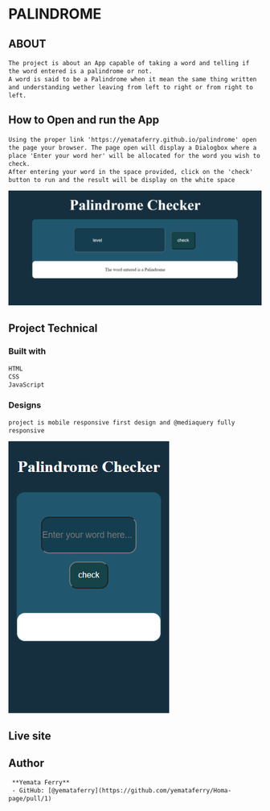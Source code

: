 # PALINDROME
## ABOUT
    The project is about an App capable of taking a word and telling if the word entered is a palindrome or not.
    A word is said to be a Palindrome when it mean the same thing written and understanding wether leaving from left to right or from right to left. 
## How to Open and run the App
    Using the proper link 'https://yemataferry.github.io/palindrome' open the page your browser. The page open will display a Dialogbox where a place 'Enter your word her' will be allocated for the word you wish to check.
    After entering your word in the space provided, click on the 'check' button to run and the result will be display on the white space 
![Palindrome-Checker](./assets/images/desktop%20check.png)
## Project Technical
### Built with
    HTML
    CSS
    JavaScript
### Designs
    project is mobile responsive first design and @mediaquery fully responsive
![mobile responsivenes](./assets/images/mobile%20resp.png)
## Live site
    
## Author
     **Yemata Ferry**
     - GitHub: [@yemataferry](https://github.com/yemataferry/Homa-page/pull/1)
